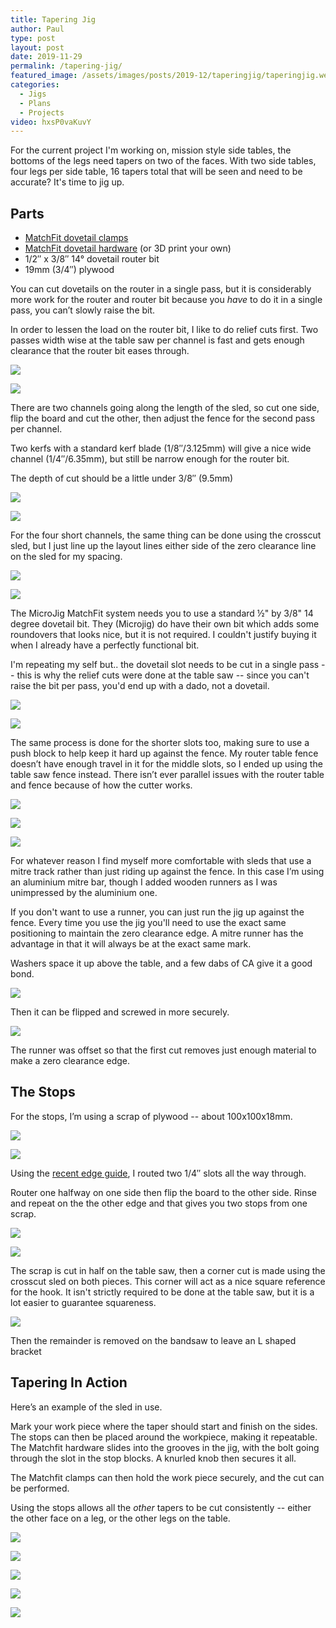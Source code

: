 ```yaml
---
title: Tapering Jig
author: Paul
type: post
layout: post
date: 2019-11-29
permalink: /tapering-jig/
featured_image: /assets/images/posts/2019-12/taperingjig/taperingjig.webp
categories:
  - Jigs
  - Plans
  - Projects
video: hxsP0vaKuvY
---
```

 
For the current project I'm working on, mission style side tables, the bottoms of the legs need tapers on two of the faces. With two side tables, four legs per side table, 16 tapers total that will be seen and need to be accurate? It's time to jig up.

Parts
-----

*   [MatchFit dovetail clamps](https://amzn.to/35PgSjn)
*   [MatchFit dovetail hardware](https://amzn.to/2soAYlY) (or 3D print your own)
*   1/2″ x 3/8″ 14° dovetail router bit
*   19mm (3/4″) plywood

You can cut dovetails on the router in a single pass, but it is considerably more work for the router and router bit because you _have_ to do it in a single pass, you can’t slowly raise the bit.

In order to lessen the load on the router bit, I like to do relief cuts first. Two passes width wise at the table saw per channel is fast and gets enough clearance that the router bit eases through.

![](/assets/images/posts/2019-12/taperingjig/Tapering-Jig_1.2.1-1024x576.webp)

![](/assets/images/posts/2019-12/taperingjig/Tapering-Jig_1.2.2-1024x576.webp)

There are two channels going along the length of the sled, so cut one side, flip the board and cut the other, then adjust the fence for the second pass per channel.

Two kerfs with a standard kerf blade (1/8″/3.125mm) will give a nice wide channel (1/4″/6.35mm), but still be narrow enough for the router bit.

The depth of cut should be a little under 3/8″ (9.5mm)

![](/assets/images/posts/2019-12/taperingjig/Tapering-Jig_1.2.3-1024x576.webp)

![](/assets/images/posts/2019-12/taperingjig/Tapering-Jig_1.2.4-1024x576.webp)

For the four short channels, the same thing can be done using the crosscut sled, but I just line up the layout lines either side of the zero clearance line on the sled for my spacing.

![](/assets/images/posts/2019-12/taperingjig/Tapering-Jig_1.2.5-1024x576.webp)

![](/assets/images/posts/2019-12/taperingjig/Tapering-Jig_1.2.6-1024x576.webp)

The MicroJig MatchFit system needs you to use a standard ½" by 3/8" 14 degree dovetail bit. They (Microjig) do have their own bit which adds some roundovers that looks nice, but it is not required. I couldn't justify buying it when I already have a perfectly functional bit.

I'm repeating my self but.. the dovetail slot needs to be cut in a single pass -- this is why the relief cuts were done at the table saw -- since you can't raise the bit per pass, you'd end up with a dado, not a dovetail.

![](/assets/images/posts/2019-12/taperingjig/Tapering-Jig_1.2.7-1024x576.webp)

![](/assets/images/posts/2019-12/taperingjig/Tapering-Jig_1.2.8-1024x576.webp)

The same process is done for the shorter slots too, making sure to use a push block to help keep it hard up against the fence. My router table fence doesn’t have enough travel in it for the middle slots, so I ended up using the table saw fence instead. There isn’t ever parallel issues with the router table and fence because of how the cutter works.

![](/assets/images/posts/2019-12/taperingjig/Tapering-Jig_1.2.9-1024x576.webp)

![](/assets/images/posts/2019-12/taperingjig/Tapering-Jig_1.2.10-1024x576.webp)

![](/assets/images/posts/2019-12/taperingjig/Tapering-Jig_1.2.11-1024x576.webp)

For whatever reason I find myself more comfortable with sleds that use a mitre track rather than just riding up against the fence. In this case I’m using an aluminium mitre bar, though I added wooden runners as I was unimpressed by the aluminium one.

If you don't want to use a runner, you can just run the jig up against the fence. Every time you use the jig you'll need to use the exact same positioning to maintain the zero clearance edge. A mitre runner has the advantage in that it will always be at the exact same mark.

Washers space it up above the table, and a few dabs of CA give it a good bond.

![](/assets/images/posts/2019-12/taperingjig/Tapering-Jig_1.3.1-1024x576.webp)

Then it can be flipped and screwed in more securely.

![](/assets/images/posts/2019-12/taperingjig/Tapering-Jig_1.3.2-1024x576.webp)

The runner was offset so that the first cut removes just enough material to make a zero clearance edge.

The Stops
---------

For the stops, I’m using a scrap of plywood -- about 100x100x18mm.

![](/assets/images/posts/2019-12/taperingjig/Tapering-Jig_1.3.3-1024x576.webp)

![](/assets/images/posts/2019-12/taperingjig/Tapering-Jig_1.3.4-1024x576.webp)

Using the [recent edge guide](/router-sub-base-and-edge-guide/), I routed two 1/4″ slots all the way through. 

Router one halfway on one side then flip the board to the other side. Rinse and repeat on the the other edge and that gives you two stops from one scrap.

![](/assets/images/posts/2019-12/taperingjig/Tapering-Jig_1.3.5-1024x576.webp)

![](/assets/images/posts/2019-12/taperingjig/Tapering-Jig_1.3.6-1024x576.webp)

The scrap is cut in half on the table saw, then a corner cut is made using the crosscut sled on both pieces. This corner will act as a nice square reference for the hook. It isn't strictly required to be done at the table saw, but it is a lot easier to guarantee squareness.

![](/assets/images/posts/2019-12/taperingjig/Tapering-Jig_1.3.7-1024x576.webp)

Then the remainder is removed on the bandsaw to leave an L shaped bracket

Tapering In Action
------------------

Here’s an example of the sled in use. 

Mark your work piece where the taper should start and finish on the sides. The stops can then be placed around the workpiece, making it repeatable. The Matchfit hardware slides into the grooves in the jig, with the bolt going through the slot in the stop blocks. A knurled knob then secures it all.

The Matchfit clamps can then hold the work piece securely, and the cut can be performed.

Using the stops allows all the _other_ tapers to be cut consistently -- either the other face on a leg, or the other legs on the table.

![](/assets/images/posts/2019-12/taperingjig/Tapering-Jig_1.2.12-1024x576.webp)

![](/assets/images/posts/2019-12/taperingjig/Tapering-Jig_1.2.13-1024x576.webp)

![](/assets/images/posts/2019-12/taperingjig/Tapering-Jig_1.2.14-1024x576.webp)

![](/assets/images/posts/2019-12/taperingjig/Tapering-Jig_1.3.8-1024x576.webp)

![](/assets/images/posts/2019-12/taperingjig/Tapering-Jig_1.3.9-1024x576.webp)